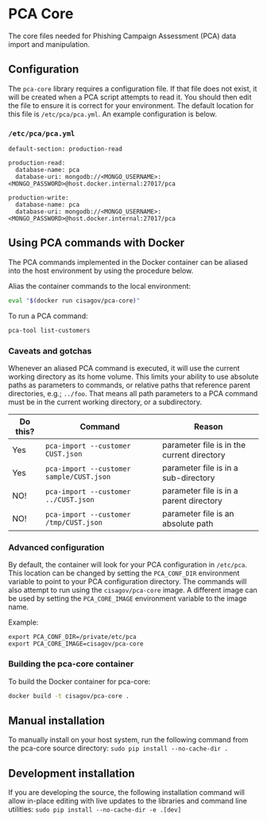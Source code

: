 # PCA Core

The core files needed for Phishing Campaign Assessment (PCA) data import and manipulation.

## Configuration

The `pca-core` library requires a configuration file. If that file does not exist, it will be created when a PCA script attempts to read it. You should then edit the file to ensure it is correct for your environment. The default location for this file is `/etc/pca/pca.yml`. An example configuration is below.

### `/etc/pca/pca.yml`

```
default-section: production-read

production-read:
  database-name: pca
  database-uri: mongodb://<MONGO_USERNAME>:<MONGO_PASSWORD>@host.docker.internal:27017/pca

production-write:
  database-name: pca
  database-uri: mongodb://<MONGO_USERNAME>:<MONGO_PASSWORD>@host.docker.internal:27017/pca
```

## Using PCA commands with Docker

The PCA commands implemented in the Docker container can be aliased into the host environment by using the procedure below.

Alias the container commands to the local environment:

```bash
eval "$(docker run cisagov/pca-core)"
```

To run a PCA command:

```bash
pca-tool list-customers
```

### Caveats and gotchas

Whenever an aliased PCA command is executed, it will use the current working directory as its home volume. This limits your ability to use absolute paths as parameters to commands, or relative paths that reference parent directories, e.g.; `../foo`. That means all path parameters to a PCA command must be in the current working directory, or a subdirectory.

| Do this? | Command                                  | Reason                                     |
| -------- | ---------------------------------------- | ------------------------------------------ |
| Yes      | `pca-import --customer CUST.json`        | parameter file is in the current directory |
| Yes      | `pca-import --customer sample/CUST.json` | parameter file is in a sub-directory       |
| NO!      | `pca-import --customer ../CUST.json`     | parameter file is in a parent directory    |
| NO!      | `pca-import --customer /tmp/CUST.json`   | parameter file is an absolute path         |

### Advanced configuration

By default, the container will look for your PCA configuration in `/etc/pca`. This location can be changed by setting the `PCA_CONF_DIR` environment variable to point to your PCA configuration directory. The commands will also attempt to run using the `cisagov/pca-core` image. A different image can be used by setting the `PCA_CORE_IMAGE` environment variable to the image name.

Example:

```
export PCA_CONF_DIR=/private/etc/pca
export PCA_CORE_IMAGE=cisagov/pca-core
```

### Building the pca-core container

To build the Docker container for pca-core:

```bash
docker build -t cisagov/pca-core .
```

## Manual installation

To manually install on your host system, run the following command from the pca-core source directory:
`sudo pip install --no-cache-dir .`

## Development installation

If you are developing the source, the following installation command will allow in-place editing with live updates to the libraries and command line utilities:
`sudo pip install --no-cache-dir -e .[dev]`
